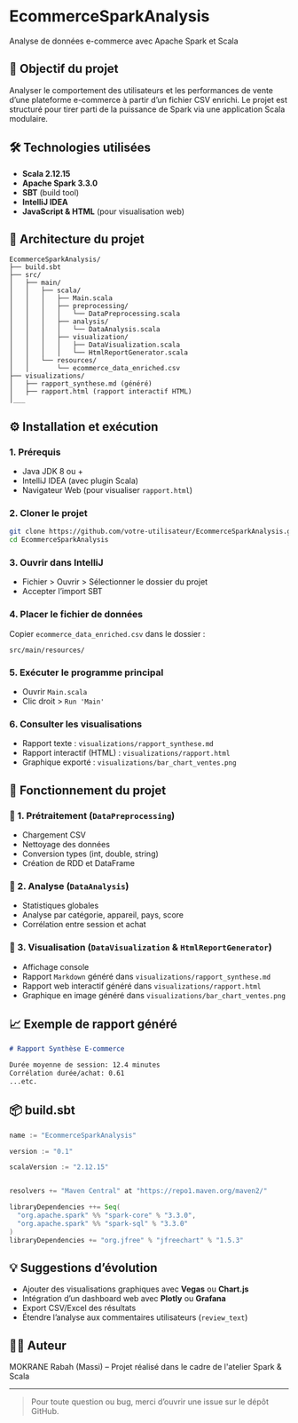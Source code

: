 # EcommerceSparkAnalysis

Analyse de données e-commerce avec Apache Spark et Scala

## 🧩 Objectif du projet
Analyser le comportement des utilisateurs et les performances de vente d’une plateforme e-commerce à partir d’un fichier CSV enrichi. Le projet est structuré pour tirer parti de la puissance de Spark via une application Scala modulaire.

## 🛠️ Technologies utilisées
- **Scala 2.12.15**
- **Apache Spark 3.3.0**
- **SBT** (build tool)
- **IntelliJ IDEA**
- **JavaScript & HTML** (pour visualisation web)

## 📁 Architecture du projet
```
EcommerceSparkAnalysis/
├── build.sbt
├── src/
│   ├── main/
│   │   ├── scala/
│   │   │   ├── Main.scala
│   │   │   ├── preprocessing/
│   │   │   │   └── DataPreprocessing.scala
│   │   │   ├── analysis/
│   │   │   │   └── DataAnalysis.scala
│   │   │   ├── visualization/
│   │   │   │   ├── DataVisualization.scala
│   │   │   │   └── HtmlReportGenerator.scala
│   │   └── resources/
│   │       └── ecommerce_data_enriched.csv
├── visualizations/
│   ├── rapport_synthese.md (généré)
│   ├── rapport.html (rapport interactif HTML)
│___   
```

## ⚙️ Installation et exécution

### 1. Prérequis
- Java JDK 8 ou +
- IntelliJ IDEA (avec plugin Scala)
- Navigateur Web (pour visualiser `rapport.html`)

### 2. Cloner le projet
```bash
git clone https://github.com/votre-utilisateur/EcommerceSparkAnalysis.git
cd EcommerceSparkAnalysis
```

### 3. Ouvrir dans IntelliJ
- Fichier > Ouvrir > Sélectionner le dossier du projet
- Accepter l’import SBT

### 4. Placer le fichier de données
Copier `ecommerce_data_enriched.csv` dans le dossier :
```
src/main/resources/
```

### 5. Exécuter le programme principal
- Ouvrir `Main.scala`
- Clic droit > `Run 'Main'`

### 6. Consulter les visualisations
- Rapport texte : `visualizations/rapport_synthese.md`
- Rapport interactif (HTML) : `visualizations/rapport.html`
- Graphique exporté : `visualizations/bar_chart_ventes.png`

## 🧪 Fonctionnement du projet

### 🔹 1. Prétraitement (`DataPreprocessing`)
- Chargement CSV
- Nettoyage des données
- Conversion types (int, double, string)
- Création de RDD et DataFrame

### 🔹 2. Analyse (`DataAnalysis`)
- Statistiques globales
- Analyse par catégorie, appareil, pays, score
- Corrélation entre session et achat

### 🔹 3. Visualisation (`DataVisualization` & `HtmlReportGenerator`)
- Affichage console
- Rapport `Markdown` généré dans `visualizations/rapport_synthese.md`
- Rapport web interactif généré dans `visualizations/rapport.html`
- Graphique en image généré dans `visualizations/bar_chart_ventes.png`

## 📈 Exemple de rapport généré
```markdown
# Rapport Synthèse E-commerce

Durée moyenne de session: 12.4 minutes
Corrélation durée/achat: 0.61
...etc.
```

## 📦 build.sbt
```scala
name := "EcommerceSparkAnalysis"

version := "0.1"

scalaVersion := "2.12.15"


resolvers += "Maven Central" at "https://repo1.maven.org/maven2/"

libraryDependencies ++= Seq(
  "org.apache.spark" %% "spark-core" % "3.3.0",
  "org.apache.spark" %% "spark-sql" % "3.3.0"
)
libraryDependencies += "org.jfree" % "jfreechart" % "1.5.3"
```

## 💡 Suggestions d’évolution
- Ajouter des visualisations graphiques avec **Vegas** ou **Chart.js**
- Intégration d’un dashboard web avec **Plotly** ou **Grafana**
- Export CSV/Excel des résultats
- Étendre l’analyse aux commentaires utilisateurs (`review_text`)

## 👨‍💻 Auteur
MOKRANE Rabah (Massi) – Projet réalisé dans le cadre de l'atelier Spark & Scala

---

> Pour toute question ou bug, merci d’ouvrir une issue sur le dépôt GitHub.
